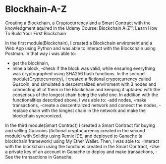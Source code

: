 # Blockhain-A-Z
Creating a Blockchain, a Cryptocurrency and a Smart Contract with the knowledgment aquired in the Udemy Course: Blockchain A-Z™: Learn How To Build Your First Blockchain

In the first module(Blockchain), I created a Blockchain enviroment and a Web App using Python and was able to interact with the Blockchain using Postman. In that way i was able to:
- get the blockhain,
- mine a block,
 -check if the block was valid, while ensuring everything was cryptographed using SHA256 hash functions.
In the second module(Cryptocurrency), I created a fictional crypotcurrency called Guscoin, and simulated a descentralized enviroment with 3 nodes and connecting all of them in the Blockchain and keeping it uptaded with the consensus of the longest chain being the valid one. In addition with the functionalities described above, I was able to:
 -add nodes, 
-make transactions, 
-create a descentralized network and connect the nodes, 
-replace chain with the longest chain in the network and make the blockchain syncronized.

In the third module(Smart Contract) I created a Smart Contract for buying and selling Guscoins (fictional cryptocurrency created in the second module) with Solidity using Remix IDE, and deployed to Ganache (a blockchain framework) using My Ether Wallet. Then, I was able to:
 -Interact with the blockchain using the functions created in the Smart Contract, 
-Use a private key of an account in Ganache to deploy and make transactions,
 -See the transactions in Ganache.
